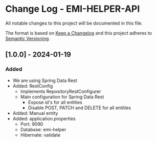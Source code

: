 # Change Log - EMI-HELPER-API
All notable changes to this project will be documented in this file.

The format is based on [Keep a Changelog](http://keepachangelog.com/)
and this project adheres to [Semantic Versioning](http://semver.org/).


##  [1.0.0] - 2024-01-19

### Added

* We are using Spring Data Rest
* Added: RestConfig
    * Implements RepositoryRestConfigurer
    * Main configuration for Spring Data Rest
        * Expose id's for all entities
        * Disable POST, PATCH and DELETE for all entities
* Added: Manual entity
* Added: application.properties
    * Port: 9090
    * Database: emi-helper
    * Hibernate: validate
